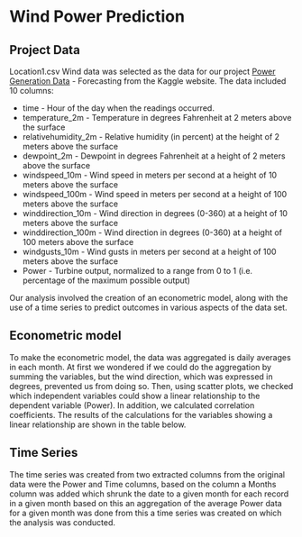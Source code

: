 # Wind Power Prediction

## Project Data

Location1.csv Wind data was selected as the data for our project
[Power Generation Data](https://www.kaggle.com/datasets/mubashirrahim/wind-power-generation-data-forecasting?resource=download&select=Location1.csv) - Forecasting from the Kaggle website. The data included 10
columns:

- time - Hour of the day when the readings occurred.
- temperature_2m - Temperature in degrees Fahrenheit at 2
meters above the surface
- relativehumidity_2m - Relative humidity (in percent) at the
height of 2 meters above the surface
- dewpoint_2m - Dewpoint in degrees Fahrenheit at a height of 2
meters above the surface
- windspeed_10m - Wind speed in meters per second at a height of
10 meters above the surface
- windspeed_100m - Wind speed in meters per second at a height of
100 meters above the surface
- winddirection_10m - Wind direction in degrees (0-360) at a height of
10 meters above the surface
- winddirection_100m - Wind direction in degrees (0-360) at a height of
100 meters above the surface
- windgusts_10m - Wind gusts in meters per second at a height of 100
meters above the surface
- Power - Turbine output, normalized to a range from 0 to 1 (i.e.
percentage of the maximum possible output)

Our analysis involved the creation of an econometric model, along with the use of a time series to predict outcomes in various aspects of the data set.

## Econometric model

To make the econometric model, the data was aggregated is daily averages in each month. At first we wondered if we could do the aggregation by summing the variables, but the wind direction, which was expressed in degrees, prevented us from doing so. Then, using scatter plots, we checked which independent variables could show a linear relationship to the dependent variable (Power). In addition, we calculated correlation coefficients. The results of the calculations for the variables showing a linear relationship are shown in the table below.




## Time Series 

The time series was created from two extracted columns from the original data were the Power and Time columns, based on the column a Months column was added which shrunk the date to a given month for each record in a given month based on this an aggregation of the average Power data for a given month was done from this a time series was created on which the analysis was conducted.
